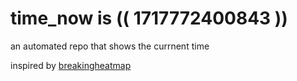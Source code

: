 # time_now is (( 1717772400843 ))

an automated repo that shows the currnent time

inspired by [breakingheatmap](https://github.com/breakingheatmap/breakingheatmap)